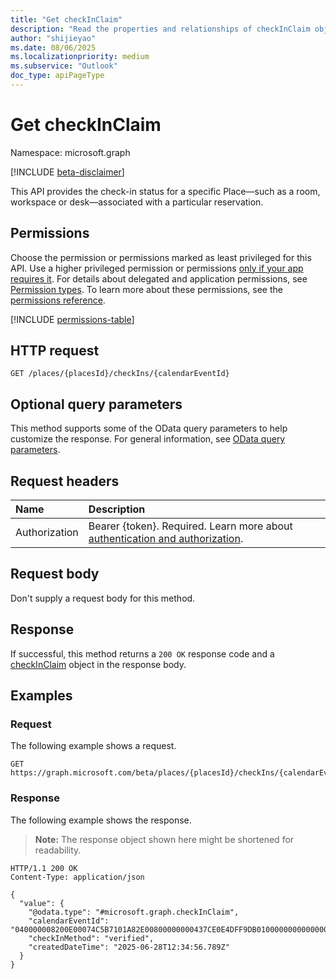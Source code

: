 ```yaml
---
title: "Get checkInClaim"
description: "Read the properties and relationships of checkInClaim object."
author: "shijieyao"
ms.date: 08/06/2025
ms.localizationpriority: medium
ms.subservice: "Outlook"
doc_type: apiPageType
---
```


# Get checkInClaim

Namespace: microsoft.graph

[!INCLUDE [beta-disclaimer](../../includes/beta-disclaimer.md)]

This API provides the check-in status for a specific Place—such as a room, workspace or desk—associated with a particular reservation. 

## Permissions

Choose the permission or permissions marked as least privileged for this API. Use a higher privileged permission or permissions [only if your app requires it](/graph/permissions-overview#best-practices-for-using-microsoft-graph-permissions). For details about delegated and application permissions, see [Permission types](/graph/permissions-overview#permission-types). To learn more about these permissions, see the [permissions reference](/graph/permissions-reference).

<!-- {
  "blockType": "permissions",
  "name": "checkinclaim-get-permissions"
}
-->
[!INCLUDE [permissions-table](../includes/permissions/checkinclaim-get-permissions.md)]

## HTTP request

<!-- {
  "blockType": "ignored"
}
-->
``` http
GET /places/{placesId}/checkIns/{calendarEventId}
```

## Optional query parameters

This method supports some of the OData query parameters to help customize the response. For general information, see [OData query parameters](/graph/query-parameters).

## Request headers

|Name|Description|
|:---|:---|
|Authorization|Bearer {token}. Required. Learn more about [authentication and authorization](/graph/auth/auth-concepts).|

## Request body

Don't supply a request body for this method.

## Response

If successful, this method returns a `200 OK` response code and a [checkInClaim](../resources/checkinclaim.md) object in the response body.

## Examples

### Request

The following example shows a request.
<!-- {
  "blockType": "request",
  "name": "get_checkinclaim"
}
-->
``` http
GET https://graph.microsoft.com/beta/places/{placesId}/checkIns/{calendarEventId}
```


### Response

The following example shows the response.
>**Note:** The response object shown here might be shortened for readability.
<!-- {
  "blockType": "response",
  "truncated": true,
  "@odata.type": "microsoft.graph.checkInClaim"
}
-->
``` http
HTTP/1.1 200 OK
Content-Type: application/json

{
  "value": {
    "@odata.type": "#microsoft.graph.checkInClaim",
    "calendarEventId": "040000008200E00074C5B7101A82E00800000000437CE0E4DFF9DB01000000000000000010000000D091FECD6A60864DA3E3064053ABF7D4",
    "checkInMethod": "verified",
    "createdDateTime": "2025-06-28T12:34:56.789Z"
  }
}
```


